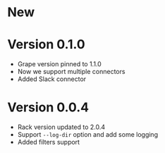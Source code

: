 # New

# Version 0.1.0

* Grape version pinned to 1.1.0
* Now we support multiple connectors
* Added Slack connector

# Version 0.0.4

* Rack version updated to 2.0.4
* Support `--log-dir` option and add some logging
* Added filters support

